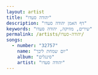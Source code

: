 ```yaml
---
layout: artist
title: "יהודה סעדו"
description: "דף האמן יהודה סעדו"
keywords: "שירים, מוזיקה, יהודה סעדו"
permalink: /artists/יהודה-סעדו/
songs:
  - number: "32757"
    name: "יום שמחת ליבך"
    album: "סינגלים"
    artist: "יהודה סעדו"
---
```

